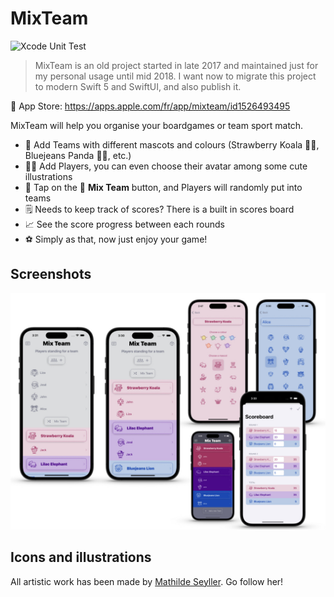 # MixTeam

![Xcode Unit Test](https://github.com/renaudjenny/MixTeam/workflows/Xcode%20Unit%20Test/badge.svg)

>MixTeam is an old project started in late 2017 and maintained just for my personal usage until mid 2018.
>I want now to migrate this project to modern Swift 5 and SwiftUI, and also publish it.

📲 App Store: https://apps.apple.com/fr/app/mixteam/id1526493495

MixTeam will help you organise your boardgames or team sport match.

* 🎳 Add Teams with different mascots and colours (Strawberry Koala 🍓🐨, Bluejeans Panda 👖🐼, etc.)
* 🤾‍♀️ Add Players, you can even choose their avatar among some cute illustrations
* 🎲 Tap on the 🔀 **Mix Team** button, and Players will randomly put into teams
* 🗒️ Needs to keep track of scores? There is a built in scores board
* 📈 See the score progress between each rounds
* ⚽️ Simply as that, now just enjoy your game!

## Screenshots

![Screenshots of the application from an iPhone](docs/assets/iPhoneScreenshots.jpeg)

## Icons and illustrations

All artistic work has been made by [Mathilde Seyller](https://instagram.com/myobriel). Go follow her!
